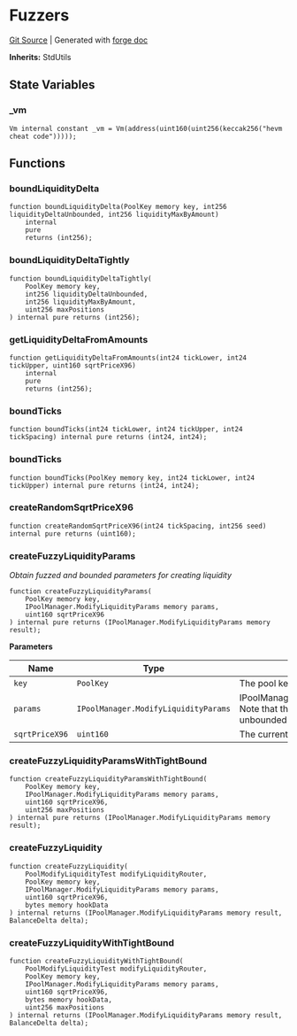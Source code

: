 # Fuzzers
[Git Source](https://github.com/uniswap/v4-core/blob/1141642f8ba4665a50660886a8a8401526677045/src/test/Fuzzers.sol)
| Generated with [forge doc](https://book.getfoundry.sh/reference/forge/forge-doc)

**Inherits:**
StdUtils


## State Variables
### _vm

```solidity
Vm internal constant _vm = Vm(address(uint160(uint256(keccak256("hevm cheat code")))));
```


## Functions
### boundLiquidityDelta


```solidity
function boundLiquidityDelta(PoolKey memory key, int256 liquidityDeltaUnbounded, int256 liquidityMaxByAmount)
    internal
    pure
    returns (int256);
```

### boundLiquidityDeltaTightly


```solidity
function boundLiquidityDeltaTightly(
    PoolKey memory key,
    int256 liquidityDeltaUnbounded,
    int256 liquidityMaxByAmount,
    uint256 maxPositions
) internal pure returns (int256);
```

### getLiquidityDeltaFromAmounts


```solidity
function getLiquidityDeltaFromAmounts(int24 tickLower, int24 tickUpper, uint160 sqrtPriceX96)
    internal
    pure
    returns (int256);
```

### boundTicks


```solidity
function boundTicks(int24 tickLower, int24 tickUpper, int24 tickSpacing) internal pure returns (int24, int24);
```

### boundTicks


```solidity
function boundTicks(PoolKey memory key, int24 tickLower, int24 tickUpper) internal pure returns (int24, int24);
```

### createRandomSqrtPriceX96


```solidity
function createRandomSqrtPriceX96(int24 tickSpacing, int256 seed) internal pure returns (uint160);
```

### createFuzzyLiquidityParams

*Obtain fuzzed and bounded parameters for creating liquidity*


```solidity
function createFuzzyLiquidityParams(
    PoolKey memory key,
    IPoolManager.ModifyLiquidityParams memory params,
    uint160 sqrtPriceX96
) internal pure returns (IPoolManager.ModifyLiquidityParams memory result);
```
**Parameters**

|Name|Type|Description|
|----|----|-----------|
|`key`|`PoolKey`|The pool key|
|`params`|`IPoolManager.ModifyLiquidityParams`|IPoolManager.ModifyLiquidityParams Note that these parameters are unbounded|
|`sqrtPriceX96`|`uint160`|The current sqrt price|


### createFuzzyLiquidityParamsWithTightBound


```solidity
function createFuzzyLiquidityParamsWithTightBound(
    PoolKey memory key,
    IPoolManager.ModifyLiquidityParams memory params,
    uint160 sqrtPriceX96,
    uint256 maxPositions
) internal pure returns (IPoolManager.ModifyLiquidityParams memory result);
```

### createFuzzyLiquidity


```solidity
function createFuzzyLiquidity(
    PoolModifyLiquidityTest modifyLiquidityRouter,
    PoolKey memory key,
    IPoolManager.ModifyLiquidityParams memory params,
    uint160 sqrtPriceX96,
    bytes memory hookData
) internal returns (IPoolManager.ModifyLiquidityParams memory result, BalanceDelta delta);
```

### createFuzzyLiquidityWithTightBound


```solidity
function createFuzzyLiquidityWithTightBound(
    PoolModifyLiquidityTest modifyLiquidityRouter,
    PoolKey memory key,
    IPoolManager.ModifyLiquidityParams memory params,
    uint160 sqrtPriceX96,
    bytes memory hookData,
    uint256 maxPositions
) internal returns (IPoolManager.ModifyLiquidityParams memory result, BalanceDelta delta);
```

